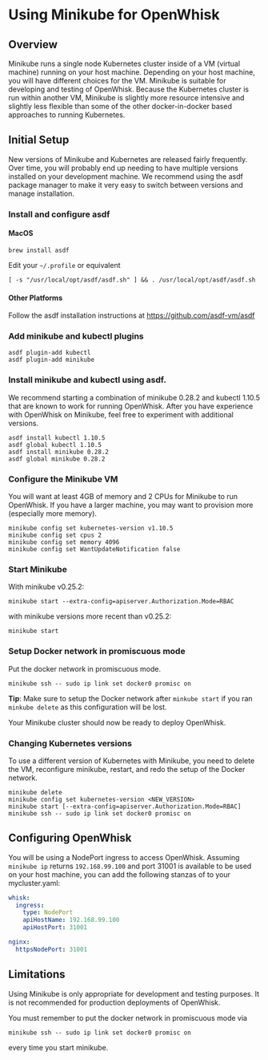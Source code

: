 <!--
#
# Licensed to the Apache Software Foundation (ASF) under one or more
# contributor license agreements.  See the NOTICE file distributed with
# this work for additional information regarding copyright ownership.
# The ASF licenses this file to You under the Apache License, Version 2.0
# (the "License"); you may not use this file except in compliance with
# the License.  You may obtain a copy of the License at
#
#     http://www.apache.org/licenses/LICENSE-2.0
#
# Unless required by applicable law or agreed to in writing, software
# distributed under the License is distributed on an "AS IS" BASIS,
# WITHOUT WARRANTIES OR CONDITIONS OF ANY KIND, either express or implied.
# See the License for the specific language governing permissions and
# limitations under the License.
#
-->

# Using Minikube for OpenWhisk

## Overview

Minikube runs a single node Kubernetes cluster inside of a VM
(virtual machine) running on your host machine. Depending on your host
machine, you will have different choices for the VM.
Minikube is suitable for developing and testing of OpenWhisk.  Because
the Kubernetes cluster is run within another VM, Minikube is slightly
more resource intensive and slightly less flexible than some of the
other docker-in-docker based approaches to running Kubernetes.

## Initial Setup

New versions of Minikube and Kubernetes are released fairly
frequently.  Over time, you will probably end up needing to have
multiple versions installed on your development machine. We recommend
using the asdf package manager to make it very easy to switch between
versions and manage installation.

### Install and configure asdf

#### MacOS
```
brew install asdf
```

Edit your `~/.profile` or equivalent
```
[ -s "/usr/local/opt/asdf/asdf.sh" ] && . /usr/local/opt/asdf/asdf.sh
```

#### Other Platforms

Follow the asdf installation instructions at https://github.com/asdf-vm/asdf

### Add minikube and kubectl plugins
```
asdf plugin-add kubectl
asdf plugin-add minikube
```

### Install minikube and kubectl using asdf.

We recommend starting a combination of minikube 0.28.2 and kubectl
1.10.5 that are known to work for running OpenWhisk.  After you have
experience with OpenWhisk on Minikube, feel free to experiment with
additional versions.

```
asdf install kubectl 1.10.5
asdf global kubectl 1.10.5
asdf install minikube 0.28.2
asdf global minikube 0.28.2
```

### Configure the Minikube VM

You will want at least 4GB of memory and 2 CPUs for Minikube to run OpenWhisk.
If you have a larger machine, you may want to provision more (especially more memory).

```
minikube config set kubernetes-version v1.10.5
minikube config set cpus 2
minikube config set memory 4096
minikube config set WantUpdateNotification false
```

### Start Minikube

With minikube v0.25.2:
```
minikube start --extra-config=apiserver.Authorization.Mode=RBAC
```
with minikube versions more recent than v0.25.2:
```
minikube start
```

### Setup Docker network in promiscuous mode
Put the docker network in promiscuous mode.
```
minikube ssh -- sudo ip link set docker0 promisc on
```

**Tip**: Make sure to setup the Docker network after `minkube start` if you ran `minkube delete` as this configuration will be lost.

Your Minikube cluster should now be ready to deploy OpenWhisk.

### Changing Kubernetes versions

To use a different version of Kubernetes with Minikube, you need to delete the VM, reconfigure minikube, restart, and
redo the setup of the Docker network.
```
minikube delete
minikube config set kubernetes-version <NEW_VERSION>
minikube start [--extra-config=apiserver.Authorization.Mode=RBAC]
minikube ssh -- sudo ip link set docker0 promisc on
```

## Configuring OpenWhisk

You will be using a NodePort ingress to access OpenWhisk. Assuming
`minikube ip` returns `192.168.99.100` and port 31001 is available to
be used on your host machine,  you can add the following stanzas of to
your mycluster.yaml:

```yaml
whisk:
  ingress:
    type: NodePort
    apiHostName: 192.168.99.100
    apiHostPort: 31001

nginx:
  httpsNodePort: 31001
```

## Limitations

Using Minikube is only appropriate for development and testing
purposes.  It is not recommended for production deployments of
OpenWhisk.

You must remember to put the docker network in promiscuous mode via
```
minikube ssh -- sudo ip link set docker0 promisc on
```
every time you start minikube.
